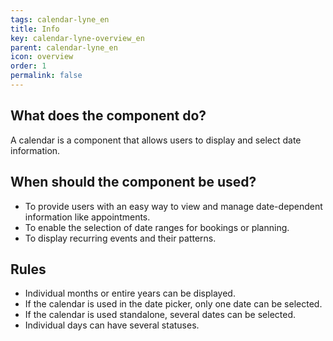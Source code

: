 ```yaml
---
tags: calendar-lyne_en
title: Info
key: calendar-lyne-overview_en
parent: calendar-lyne_en
icon: overview
order: 1
permalink: false
---
```


## What does the component do?
A calendar is a component that allows users to display and select date information.

## When should the component be used?
* To provide users with an easy way to view and manage date-dependent information like appointments.
* To enable the selection of date ranges for bookings or planning.
* To display recurring events and their patterns.

## Rules
* Individual months or entire years can be displayed.
* If the calendar is used in the date picker, only one date can be selected.
* If the calendar is used standalone, several dates can be selected.
* Individual days can have several statuses.
